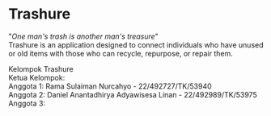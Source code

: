 # Trashure
"*One man's trash is another man's treasure*"  
Trashure is an application designed to connect individuals who have unused or old items with those who can recycle, repurpose, or repair them.

Kelompok Trashure  
Ketua Kelompok:  
Anggota 1: Rama Sulaiman Nurcahyo - 22/492727/TK/53940  
Anggota 2: Daniel Anantadhirya Adyawisesa Linan - 22/492989/TK/53975  
Anggota 3:   

